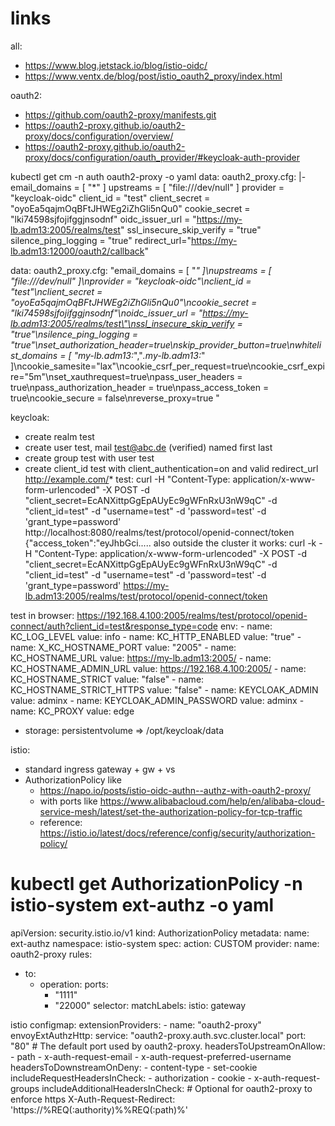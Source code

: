 # links

all: 
- https://www.blog.jetstack.io/blog/istio-oidc/
- https://www.ventx.de/blog/post/istio_oauth2_proxy/index.html

oauth2:
- https://github.com/oauth2-proxy/manifests.git
- https://oauth2-proxy.github.io/oauth2-proxy/docs/configuration/overview/ 
- https://oauth2-proxy.github.io/oauth2-proxy/docs/configuration/oauth_provider/#keycloak-auth-provider

kubectl get cm -n auth oauth2-proxy -o yaml
data:
  oauth2_proxy.cfg: |-
    email_domains = [ "*" ]
    upstreams = [ "file:///dev/null" ]
    provider = "keycloak-oidc"
    client_id = "test"
    client_secret = "oyoEa5qajmOqBFtJHWEg2iZhGli5nQu0"
    cookie_secret = "lki74598sjfojifggjnsodnf"
    oidc_issuer_url = "https://my-lb.adm13:2005/realms/test"
    ssl_insecure_skip_verify = "true"
    silence_ping_logging = "true"
    redirect_url="https://my-lb.adm13:12000/oauth2/callback"

data:
  oauth2_proxy.cfg: "email_domains = [ \"*\" ]\nupstreams = [ \"file:///dev/null\"
    ]\nprovider = \"keycloak-oidc\"\nclient_id = \"test\"\nclient_secret = \"oyoEa5qajmOqBFtJHWEg2iZhGli5nQu0\"\ncookie_secret
    = \"lki74598sjfojifggjnsodnf\"\noidc_issuer_url = \"https://my-lb.adm13:2005/realms/test\"\nssl_insecure_skip_verify
    = \"true\"\nsilence_ping_logging = \"true\"\nset_authorization_header=true\nskip_provider_button=true\nwhitelist_domains
    = [ \"my-lb.adm13:*\",\"*.my-lb.adm13:*\" ]\ncookie_samesite=\"lax\"\ncookie_csrf_per_request=true\ncookie_csrf_expire=\"5m\"\nset_xauthrequest=true\npass_user_headers
    = true\npass_authorization_header = true\npass_access_token = true\ncookie_secure
    = false\nreverse_proxy=true "


keycloak:
- create realm test
- create user test, mail test@abc.de (verified) named first last
- create group test with user test
- create client_id test with client_authentication=on and valid redirect_url http://example.com/*
test: 
curl -H "Content-Type: application/x-www-form-urlencoded" -X POST -d "client_secret=EcANXittpGgEpAUyEc9gWFnRxU3nW9qC" -d "client_id=test" -d "username=test"  -d 'password=test' -d 'grant_type=password'  http://localhost:8080/realms/test/protocol/openid-connect/token
{"access_token":"eyJhbGci.....
also outside the cluster it works:
curl -k -H "Content-Type: application/x-www-form-urlencoded" -X POST -d "client_secret=EcANXittpGgEpAUyEc9gWFnRxU3nW9qC" -d "client_id=test" -d "username=test"  -d 'password=test' -d 'grant_type=password'  https://my-lb.adm13:2005/realms/test/protocol/openid-connect/token

test in browser: https://192.168.4.100:2005/realms/test/protocol/openid-connect/auth?client_id=test&response_type=code
env:
    - name: KC_LOG_LEVEL
      value: info
    - name: KC_HTTP_ENABLED
      value: "true"
    - name: X_KC_HOSTNAME_PORT
      value: "2005"
    - name: KC_HOSTNAME_URL
      value: https://my-lb.adm13:2005/
    - name: KC_HOSTNAME_ADMIN_URL
      value: https://192.168.4.100:2005/
    - name: KC_HOSTNAME_STRICT
      value: "false"
    - name: KC_HOSTNAME_STRICT_HTTPS
      value: "false"
    - name: KEYCLOAK_ADMIN
      value: adminx
    - name: KEYCLOAK_ADMIN_PASSWORD
      value: adminx
    - name: KC_PROXY
      value: edge


- storage: persistentvolume => /opt/keycloak/data


istio: 
  - standard ingress gateway + gw + vs
  - AuthorizationPolicy like
    - https://napo.io/posts/istio-oidc-authn--authz-with-oauth2-proxy/
    - with ports like https://www.alibabacloud.com/help/en/alibaba-cloud-service-mesh/latest/set-the-authorization-policy-for-tcp-traffic
    - reference: https://istio.io/latest/docs/reference/config/security/authorization-policy/
  # kubectl get AuthorizationPolicy -n istio-system ext-authz -o yaml
apiVersion: security.istio.io/v1
kind: AuthorizationPolicy
metadata:
  name: ext-authz
  namespace: istio-system
spec:
  action: CUSTOM
  provider:
    name: oauth2-proxy
  rules:
  - to:
    - operation:
        ports:
        - "1111"
        - "22000"
  selector:
    matchLabels:
      istio: gateway


  istio configmap: 
    extensionProviders:
    - name: "oauth2-proxy"
      envoyExtAuthzHttp:
        service: "oauth2-proxy.auth.svc.cluster.local"
        port: "80" # The default port used by oauth2-proxy.
      headersToUpstreamOnAllow:
      - path
      - x-auth-request-email
      - x-auth-request-preferred-username
      headersToDownstreamOnDeny:
      - content-type
      - set-cookie
      includeRequestHeadersInCheck:
      - authorization
      - cookie
      - x-auth-request-groups
      includeAdditionalHeadersInCheck: # Optional for oauth2-proxy to enforce https
        X-Auth-Request-Redirect: 'https://%REQ(:authority)%%REQ(:path)%'


